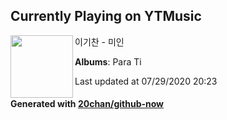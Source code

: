 ## Currently Playing on YTMusic

[<img align="left" width="100" src="https://lh3.googleusercontent.com/d2kNq8arHFuoZGxkVxfeicmAmStUsviwtGrQjMRH_SfgLty7GFgb1Ykiu9bJ3I10Os3lS6w3dei4r5g">](https://music.youtube.com/channel/UCu3Ayq8Av6vuyo2j2GIt3Sg)

이기찬 - 미인

**Albums**: Para Ti

Last updated at 07/29/2020 20:23

#### Generated with [20chan/github-now](https://github.com/20chan/github-now)


<!--
**20chan/20chan** is a ✨ _special_ ✨ repository because its `README.md` (this file) appears on your GitHub profile.

Here are some ideas to get you started:

- 🔭 I’m currently working on ...
- 🌱 I’m currently learning ...
- 👯 I’m looking to collaborate on ...
- 🤔 I’m looking for help with ...
- 💬 Ask me about ...
- 📫 How to reach me: ...
- 😄 Pronouns: ...
- ⚡ Fun fact: ...
-->
